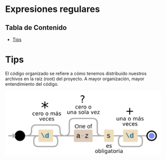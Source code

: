 # Expresiones regulares <!-- omit in toc -->

## Tabla de Contenido<!-- omit in toc -->
- [Tips](#tips)

# Tips

El código organizado se refiere a cómo tenemos distribuido nuestros archivos en la raíz (root) del proyecto. A mayor organización, mayor entendimiento del código.

<div align="center">
  <img src="img/1.png">
</div>
